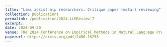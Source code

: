 ```yaml
---
title: "Llms assist nlp researchers: Critique paper (meta-) reviewing"
collection: publications
permalink: /publication/2024-LLMReview-7
excerpt: 
date: 2024-09-20
venue: The 2024 Conference on Empirical Methods in Natural Language Processing
paperurl: https://arxiv.org/pdf/2406.16253
---
```

